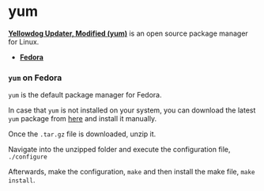 yum
===
[**Yellowdog Updater, Modified (yum)**](http://yum.baseurl.org) is an open source package manager for Linux.

* [**Fedora**](#yum-on-fedora)

### `yum` on Fedora
`yum` is the default package manager for Fedora.

In case that `yum` is not installed on your system, you can download the latest `yum` package from [here](http://yum.baseurl.org/download/3.4/yum-3.4.3.tar.gz) and install it manually.

Once the `.tar.gz` file is downloaded, unzip it.

Navigate into the unzipped folder and execute the configuration file, `./configure`

Afterwards, make the configuration, `make` and then install the make file, `make install`.
